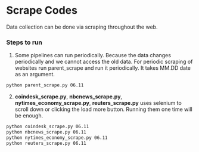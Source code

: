 Scrape Codes
============

Data collection can be done via scraping throughout the web. 

### Steps to run
1. Some pipelines can run periodically. Because the data changes periodically and we cannot access the old data. For periodic scraping of websites run parent_scrape and run it periodically. It takes MM.DD date as an argument. 
```bash
python parent_scrape.py 06.11
```
2. **coindesk_scrape.py**, **nbcnews_scrape.py**, **nytimes_economy_scrape.py**, **reuters_scrape.py** uses selenium to scroll down or clicking the load more button. Running them one time will be enough.
```bash
python coindesk_scrape.py 06.11
python nbcnews_scrape.py 06.11
python nytimes_economy_scrape.py 06.11
python reuters_scrape.py 06.11
``` 
